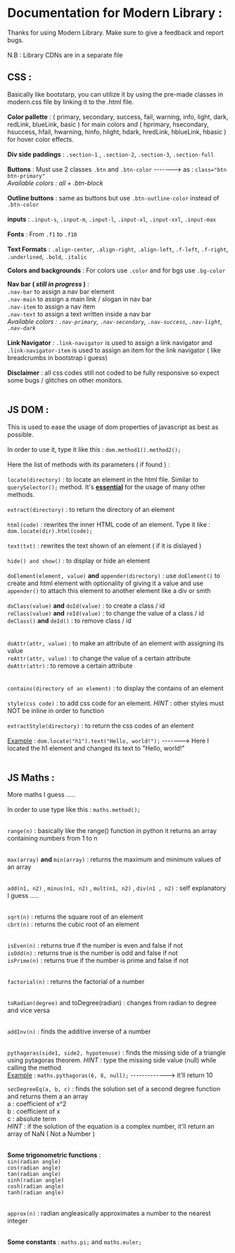 # Documentation for Modern Library :

Thanks for using Modern Library. Make sure to give a feedback and report bugs.<br /><br />
N.B : Library CDNs are in a separate file


## CSS : 

Basically like bootstarp, you can utilize it by using the pre-made classes in modern.css file by linking it to the .html file.
<br /><br />
**Color pallette** : ( primary, secondary, success, fail, warning, info, light, dark, redLink, blueLink, basic ) for main colors and ( hprimary, hsecondary, hsuccess, hfail, hwarning, hinfo, hlight, hdark, hredLink, hblueLink, hbasic ) for hover color effects.
<br /><br />
**Div side paddings** : `.section-1` , `.section-2`, `.section-3`, `.section-full`
<br /><br />
**Buttons** : Must use 2 classes `.btn` and `.btn-color` -------> as : `class="btn btn-primary" `
        <br />*Available colors : all + .btn-block*
<br /><br />
**Outline buttons** : same as buttons but use `.btn-outline-color` instead of `.btn-color`
<br /><br />
**inputs** : `.input-s`, `.input-m`, `.input-l`, `.input-xl`, `.input-xxl`, `.input-max`
<br /><br />
**Fonts** : From `.f1` to `.f10`
<br /><br />
**Text Formats** : `.align-center`, `.align-right`, `.align-left`, `.f-left`, `.f-right`, `.underlined`, `.bold`, `.italic`

**Colors and backgrounds** : For colors use `.color` and for bgs use `.bg-color`

**Nav bar ( *still in progress* )** :<br /> `.nav-bar` to assign a nav bar element<br />
                                `.nav-main` to assign a main link / slogan in nav bar<br />
                                `.nav-item` to assign a nav item<br />
                                `.nav-text` to assign a text written inside a nav bar<br />
               *Available colors : `.nav-primary`, `.nav-secondary`, `.nav-success`, `.nav-light`, `.nav-dark`*
<br /><br />
**Link Navigator** : `.link-navigator` is used to assign a link navigator and `.link-navigator-item` is used to assign an item for the link navigator ( like breadcrumbs in bootstrap i guess)
<br /><br />
**Disclaimer** : all css codes still not coded to be fully responsive so expect some bugs / glitches on other monitors.
<br /><br />
## JS DOM :
This is used to ease the usage of dom properties of javascript as best as possible.<br /><br />
In order to use it, type it like this :          `dom.method1().method2();`
<br /><br />
Here the list of methods with its parameters ( if found ) :
<br /><br />
`locate(directory)` : to locate an element in the html file. Similar to `querySelector();` method. It's <ins>**essential**</ins> for the usage of many other methods.
<br /><br />
`extract(directory)` : to return the directory of an element
<br /><br />
`html(code)` : rewrites the inner HTML code of an element. Type it like :         `dom.locate(dir).html(code);`
<br /><br />
`text(txt)` : rewrites the text shown of an element ( if it is dislayed )
<br /><br />
`hide() and show()` : to display or hide an element
<br /><br />
`doElement(element, value)` **and** `appender(directory)` : use `doElement()` to create and html element with optionality of giving it a value and use `appender()` to attach this element to another element like a div or smth
<br /><br />
`doClass(value)` **and** `doId(value)` : to create a class / id <br />
`reClass(value)` **and** `reId(value)` : to change the value of a class / id <br />
`deClass()` **and** `deId()` : to remove class / id <br />
<br /><br />
`doAttr(attr, value)` : to make an attribute of an element with assigning its value<br />
`reAttr(attr, value)` : to change the value of a certain attribute<br />
`deAttr(attr)` : to remove a certain attribute<br />
<br /><br />
`contains(directory of an element)` : to display the contains of an element
<br /><br />
`style(css code)` : to add css code for an element. *HINT* : other styles must NOT be inline in order to function
<br /><br />
`extractStyle(directory)` : to return the css codes of an element
<br /><br />
<ins>Example</ins> :      `dom.locate("h1").text("Hello, world!");` -------> Here I located the h1 element and changed its text to "Hello, world!"
<br /><br />
## JS Maths :
More maths I guess .....
<br /><br />
In order to use type like this :            `maths.method();`<br /><br />

`range(n)` : basically like the range() function in python it returns an array containing numbers from 1 to n<br /><br />

`max(array)` **and** `min(array)` : returns the maximum and minimum values of an array<br /><br />

`add(n1, n2)` , `minus(n1, n2)` , `mult(n1, n2)` , `div(n1 , n2)` : self explanatory I guess .....<br /><br />

`sqrt(n)` : returns the square root of an element<br />
`cbrt(n)` : returns the cubic root of an element<br /><br />

`isEven(n)` : returns true if the number is even and false if not<br />
`isOdd(n)` : returns true is the number is odd and false if not<br />
`isPrime(n)` : returns true if the number is prime and false if not<br /><br />

`factorial(n)` : returns the factorial of a number<br /><br />

`toRadian(degree)` and toDegree(radian) : changes from radian to degree and vice versa<br /><br />

`addInv(n)` : finds the additive inverse of a number<br /><br />

`pythagoras(side1, side2, hypotenuse)` : finds the missing side of a triangle using pytagoras theorem. *HINT* : type the missing side value (null) while calling the method
<br /><ins>Example</ins> :     `maths.pythagoras(6, 8, null);`  -------------> it'll return 10

`secDegreeEq(a, b, c)` : finds the solution set of a second degree function and returns them a an array<br />
a : coefficient of x^2 <br />
b : coefficient of x <br />
c : absolute term <br />
*HINT* : if the solution of the equation is a complex number, it'll return an array of NaN ( Not a Number )<br /><br />

**Some trigonometric functions** : <br />
`sin(radian angle)`<br />
`cos(radian angle)`<br />
`tan(radian angle)`<br />
`sinh(radian angle)`<br />
`cosh(radian angle)`<br />
`tanh(radian angle)`<br /><br />

`approx(n)` : radian angleasically approximates a number to the nearest integer<br /><br />

**Some constants** :       `maths.pi;`    and     `maths.euler;`


